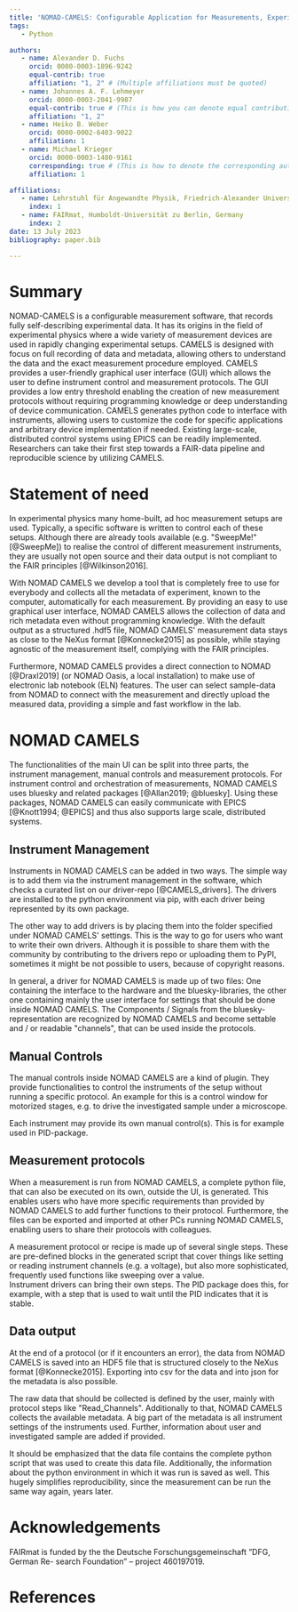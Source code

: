 ```yaml
---
title: 'NOMAD-CAMELS: Configurable Application for Measurements, Experiments and Laboratory Systems'
tags:
   - Python

authors:
   - name: Alexander D. Fuchs
     orcid: 0000-0003-1896-9242
     equal-contrib: true
     affiliation: "1, 2" # (Multiple affiliations must be quoted)
   - name: Johannes A. F. Lehmeyer
     orcid: 0000-0003-2041-9987
     equal-contrib: true # (This is how you can denote equal contributions between multiple authors)
     affiliation: "1, 2"
   - name: Heiko B. Weber
     orcid: 0000-0002-6403-9022
     affiliation: 1
   - name: Michael Krieger
     orcid: 0000-0003-1480-9161
     corresponding: true # (This is how to denote the corresponding author)
     affiliation: 1

affiliations:
   - name: Lehrstuhl für Angewandte Physik, Friedrich-Alexander Universität Erlangen-Nürnberg, Germany
     index: 1
   - name: FAIRmat, Humboldt-Universität zu Berlin, Germany
     index: 2
date: 13 July 2023
bibliography: paper.bib

---
```


# Summary

NOMAD-CAMELS is a configurable measurement software, that records fully self-describing experimental data. It has its origins in the field of experimental physics where a wide variety of measurement devices are used in rapidly changing experimental setups. CAMELS is designed with focus on full recording of data and metadata, allowing others to understand the data and the exact measurement procedure employed. CAMELS provides a user-friendly graphical user interface (GUI) which allows the user to define instrument control and measurement protocols. The GUI provides a low entry threshold enabling the creation of new measurement protocols without requiring programming knowledge or deep understanding of device communication. CAMELS generates python code to interface with instruments, allowing users to customize the code for specific applications and arbitrary device implementation if needed. Existing large-scale, distributed control systems using EPICS can be readily implemented. 
Researchers can take their first step towards a FAIR-data pipeline and reproducible science by utilizing CAMELS.


# Statement of need

In experimental physics many home-built, ad hoc measurement setups are used. Typically, a specific software is written to control each of these setups. Although there are already tools available (e.g. "SweepMe!" [@SweepMe]) to realise the control of different measurement instruments, they are usually not open source and their data output is not compliant to the FAIR principles [@Wilkinson2016].

With NOMAD CAMELS we develop a tool that is completely free to use for everybody and collects all the metadata of experiment, known to the computer, automatically for each measurement. By providing an easy to use graphical user interface, NOMAD CAMELS allows the collection of data and rich metadata even without programming knowledge. With the default output as a structured .hdf5 file, NOMAD CAMELS' measurement data stays as close to the NeXus format [@Konnecke2015] as possible, while staying agnostic of the measurement itself, complying with the FAIR principles.

Furthermore, NOMAD CAMELS provides a direct connection to NOMAD [@Draxl2019] (or NOMAD Oasis, a local installation) to make use of electronic lab notebook (ELN) features. The user can select sample-data from NOMAD to connect with the measurement and directly upload the measured data, providing a simple and fast workflow in the lab.

# NOMAD CAMELS

The functionalities of the main UI can be split into three parts, the instrument management, manual controls and measurement protocols. For instrument control and orchestration of measurements, NOMAD CAMELS uses bluesky and related packages [@Allan2019; @bluesky]. Using these packages, NOMAD CAMELS can easily communicate with EPICS [@Knott1994; @EPICS] and thus also supports large scale, distributed systems.

## Instrument Management
Instruments in NOMAD CAMELS can be added in two ways. The simple way is to add them via the instrument management in the software, which checks a curated list on our driver-repo [@CAMELS_drivers]. The drivers are installed to the python environment via pip, with each driver being represented by its own package.

The other way to add drivers is by placing them into the folder specified under NOMAD CAMELS' settings. This is the way to go for users who want to write their own drivers. Although it is possible to share them with the community by contributing to the drivers repo or uploading them to PyPI, sometimes it might be not possible to users, because of copyright reasons.

In general, a driver for NOMAD CAMELS is made up of two files: One containing the interface to the hardware and the bluesky-libraries, the other one containing mainly the user interface for settings that should be done inside NOMAD CAMELS. The Components / Signals from the bluesky-representation are recognized by NOMAD CAMELS and become settable and / or readable "channels", that can be used inside the protocols.

## Manual Controls
The manual controls inside NOMAD CAMELS are a kind of plugin. They provide functionalities to control the instruments of the setup without running a specific protocol. An example for this is a control window for motorized stages, e.g. to drive the investigated sample under a microscope.

Each instrument may provide its own manual control(s). This is for example used in PID-package.

## Measurement protocols
When a measurement is run from NOMAD CAMELS, a complete python file, that can also be executed on its own, outside the UI, is generated. This enables users who have more specific requirements than provided by NOMAD CAMELS to add further functions to their protocol. Furthermore, the files can be exported and imported at other PCs running NOMAD CAMELS, enabling users to share their protocols with colleagues.

A measurement protocol or recipe is made up of several single steps. These are pre-defined blocks in the generated script that cover things like setting or reading instrument channels (e.g. a voltage), but also more sophisticated, frequently used functions like sweeping over a value.  
Instrument drivers can bring their own steps. The PID package does this, for example, with a step that is used to wait until the PID indicates that it is stable.

## Data output
At the end of a protocol (or if it encounters an error), the data from NOMAD CAMELS is saved into an HDF5 file that is structured closely to the NeXus format [@Konnecke2015]. Exporting into csv for the data and into json for the metadata is also possible.

The raw data that should be collected is defined by the user, mainly with protocol steps like "Read_Channels". Additionally to that, NOMAD CAMELS collects the available metadata.
A big part of the metadata is all instrument settings of the instruments used. Further, information about user and investigated sample are added if provided.

It should be emphasized that the data file contains the complete python script that was used to create this data file. Additionally, the information about the python environment in which it was run is saved as well. This hugely simplifies reproducibility, since the measurement can be run the same way again, years later. 


# Acknowledgements

FAIRmat is funded by the the Deutsche Forschungsgemeinschaft ”DFG, German Re- search Foundation” – project 460197019.

# References